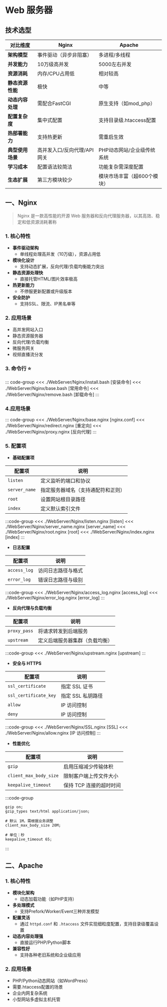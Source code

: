 # Web 服务器

## 技术选型

| 对比维度         | Nginx                       | Apache                      |
| ---------------- | --------------------------- | --------------------------- |
| **架构模型**     | 事件驱动（异步非阻塞）      | 多进程/多线程               |
| **并发能力**     | 10万级高并发                | 5000左右并发                |
| **资源消耗**     | 内存/CPU占用低              | 相对较高                    |
| **静态资源性能** | 极快                        | 中等                        |
| **动态内容处理** | 需配合FastCGI               | 原生支持（如mod_php）       |
| **配置复杂度**   | 集中式配置                  | 支持目录级.htaccess配置     |
| **热部署能力**   | 支持热更新                  | 需重启生效                  |
| **典型使用场景** | 高并发入口/反向代理/API网关 | PHP动态网站/企业级传统系统  |
| **学习成本**     | 配置语法较简洁              | 功能复杂需深度配置          |
| **生态扩展**     | 第三方模块较少              | 模块市场丰富（超600个模块） |

## 一、Nginx

> Nginx 是一款高性能的开源 Web 服务器和反向代理服务器，以其高效、稳定和低资源消耗著称

### 1. 核心特性

- **事件驱动架构**
  - 单线程处理高并发（10万级），资源占用低
- **模块化设计**
  - 支持动态扩展，反向代理/负载均衡能力突出
- **静态资源处理快**
  - 直接托管HTML/图片效率极高
- **热更新能力**
  - 不停服更新配置或升级版本
- **安全防护**
  - 支持SSL、限流、IP黑名单等

### 2. 应用场景

- 高并发网站入口
- 静态资源服务器
- 反向代理/负载均衡
- 微服务网关
- 视频直播流分发

### 3. 命令行 ⭐

::: code-group
<<< ./WebServer/Nginx/install.bash [安装命令]
<<< ./WebServer/Nginx/base.bash [常用命令]
<<< ./WebServer/Nginx/remove.bash [卸载命令]
:::

### 4.应用场景

::: code-group
<<< ./WebServer/Nginx/base.nginx [nginx.conf]
<<< ./WebServer/Nginx/redirect.nginx [重定向]
<<< ./WebServer/Nginx/proxy.nginx [反向代理]
:::

### 5. 配置项

- **基础配置项**

| 配置项        | 说明                               |
| ------------- | ---------------------------------- |
| `listen`      | 定义监听的端口和协议               |
| `server_name` | 指定服务器域名（支持通配符和正则） |
| `root`        | 设置网站根目录路径                 |
| `index`       | 定义默认索引文件                   |

:::code-group
<<< ./WebServer/Nginx/listen.nginx [listen]
<<< ./WebServer/Nginx/server_name.nginx [server_name]
<<< ./WebServer/Nginx/root.nginx [root]
<<< ./WebServer/Nginx/index.nginx [index]
:::

- **日志配置**

| 配置项       | 说明               |
| ------------ | ------------------ |
| `access_log` | 访问日志路径与格式 |
| `error_log`  | 错误日志路径与级别 |

:::code-group
<<< ./WebServer/Nginx/access_log.nginx [access_log]
<<< ./WebServer/Nginx/error_log.nginx [error_log]
:::

- **反向代理与负载均衡**

| 配置项       | 说明                           |
| ------------ | ------------------------------ |
| `proxy_pass` | 将请求转发到后端服务           |
| `upstream`   | 定义后端服务器集群（负载均衡） |

:::code-group
<<< ./WebServer/Nginx/upstream.nginx [upstream]
:::

- **安全与 HTTPS**

| 配置项                | 说明              |
| --------------------- | ----------------- |
| `ssl_certificate`     | 指定 SSL 证书     |
| `ssl_certificate_key` | 指定 SSL 私钥路径 |
| `allow`               | IP 访问控制       |
| `deny`                | IP 访问控制       |

:::code-group
<<< ./WebServer/Nginx/SSL.nginx [SSL]
<<< ./WebServer/Nginx/allow.nginx [IP 访问控制]
:::

- **性能优化**

| 配置项                 | 说明                    |
| ---------------------- | ----------------------- |
| `gzip`                 | 启用压缩减少传输体积    |
| `client_max_body_size` | 限制客户端上传文件大小  |
| `keepalive_timeout`    | 保持 TCP 连接的超时时间 |

:::code-group

```nginx [gzip]
gzip on;
gzip_types text/html application/json;
```

```nginx [client_max_body_size]
# 默认 1M，需根据业务调整
client_max_body_size 20M;
```

```nginx [keepalive_timeout]
# 单位：秒
keepalive_timeout 65;
```

:::

## 二、Apache

### 1. 核心特性

- **模块化架构**
  - 动态加载功能（如PHP支持）
- **多处理模式**
  - 支持Prefork/Worker/Event三种并发模型
- **配置灵活**
  - 通过 `httpd.conf` 和 `.htaccess` 文件实现细粒度配置，支持目录级覆盖设置
- **动态内容处理强**
  - 直接运行PHP/Python脚本
- **兼容性好**
  - 支持各种老旧系统和企业级应用

### 2. 应用场景

- PHP/Python动态网站（如WordPress）
- 需要.htaccess配置的场景
- 企业内网复杂系统
- 小型网站多虚拟主机托管
